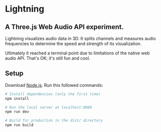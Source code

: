 # Lightning
## A Three.js Web Audio API experiment.

Lightning visualizes audio data in 3D. It splits channels and measures audio
frequencies to determine the speed and strength of its visualization.

Ultimately it reached a terminal point due to limitations of the native
web audio API. That's OK; it's still fun and cool.

## Setup
Download [Node.js](https://nodejs.org/en/download/).
Run this followed commands:

``` bash
# Install dependencies (only the first time)
npm install

# Run the local server at localhost:8080
npm run dev

# Build for production in the dist/ directory
npm run build
```
